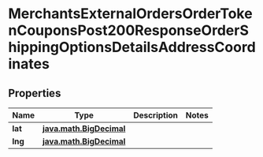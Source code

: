 
# MerchantsExternalOrdersOrderTokenCouponsPost200ResponseOrderShippingOptionsDetailsAddressCoordinates

## Properties
Name | Type | Description | Notes
------------ | ------------- | ------------- | -------------
**lat** | [**java.math.BigDecimal**](java.math.BigDecimal.md) |  | 
**lng** | [**java.math.BigDecimal**](java.math.BigDecimal.md) |  | 




